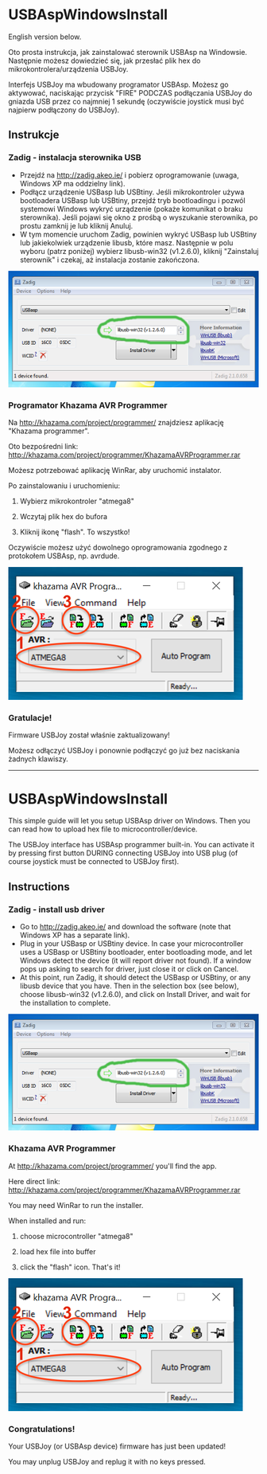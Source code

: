 # USBAspWindowsInstall

English version below.

Oto prosta instrukcja, jak zainstalować sterownik USBAsp na Windowsie. Następnie możesz dowiedzieć się, jak przesłać plik hex do mikrokontrolera/urządzenia USBJoy.

Interfejs USBJoy ma wbudowany programator USBAsp. Możesz go aktywować, naciskając  przycisk "FIRE" PODCZAS podłączania USBJoy do gniazda USB przez co najmniej 1 sekundę (oczywiście joystick musi być najpierw podłączony do USBJoy).

## Instrukcje

### Zadig - instalacja sterownika USB

- Przejdź na http://zadig.akeo.ie/ i pobierz oprogramowanie (uwaga, Windows XP ma oddzielny link).
- Podłącz urządzenie USBasp lub USBtiny. Jeśli mikrokontroler używa bootloadera USBasp lub USBtiny, przejdź tryb bootloadingu i pozwól systemowi Windows wykryć urządzenie (pokaże komunikat o braku sterownika). Jeśli pojawi się okno z prośbą o wyszukanie sterownika, po prostu zamknij je lub kliknij Anuluj.
- W tym momencie uruchom Zadig, powinien wykryć USBasp lub USBtiny lub jakiekolwiek urządzenie libusb, które masz. Następnie w polu wyboru (patrz poniżej) wybierz libusb-win32 (v1.2.6.0), kliknij "Zainstaluj sterownik" i czekaj, aż instalacja zostanie zakończona.

![Zrzut ekranu Zadig](/pics/zadig_srceenshot.png)

### Programator Khazama AVR Programmer

Na http://khazama.com/project/programmer/ znajdziesz aplikację "Khazama programmer".

Oto bezpośredni link: http://khazama.com/project/programmer/KhazamaAVRProgrammer.rar

Możesz potrzebować aplikację WinRar, aby uruchomić instalator.

Po zainstalowaniu i uruchomieniu:

1. Wybierz mikrokontroler "atmega8"

2. Wczytaj plik hex do bufora

3. Kliknij ikonę "flash". To wszystko!

Oczywiście możesz użyć dowolnego oprogramowania zgodnego z protokołem USBAsp, np. avrdude.

![Zrzut ekranu Khazama](/pics/khazama.png)

### Gratulacje!

Firmware USBJoy został właśnie zaktualizowany!

Możesz odłączyć USBJoy i ponownie podłączyć go już bez naciskania żadnych klawiszy.

--------------------------

# USBAspWindowsInstall

This simple guide will let you setup USBAsp driver on Windows. Then you can read how to upload hex file to microcontroller/device.

The USBJoy interface has USBAsp programmer built-in. You can activate it by pressing first button DURING connecting USBJoy into USB plug (of course joystick must be connected to USBJoy first).

## Instructions

### Zadig - install usb driver

- Go to http://zadig.akeo.ie/ and download the software (note that Windows XP has a separate link).
- Plug in your USBasp or USBtiny device. In case your microcontroller uses a USBasp or USBtiny bootloader, enter bootloading mode, and let Windows detect the device (it will report driver not found). If a window pops up asking to search for driver, just close it or click on Cancel.
- At this point, run Zadig, it should detect the USBasp or USBtiny, or any libusb device that you have. Then in the selection box (see below), choose libusb-win32 (v1.2.6.0), and click on Install Driver, and wait for the installation to complete.

![Zadig screenshot](/pics/zadig_srceenshot.png)

### Khazama AVR Programmer
At http://khazama.com/project/programmer/ you'll find the app.

Here direct link: http://khazama.com/project/programmer/KhazamaAVRProgrammer.rar

You may need WinRar to run the installer.

When installed and run:

1. choose microcontroller "atmega8"

2. load hex file into buffer

3. click the "flash" icon. That's it!

![Khazama screenshot](/pics/khazama.png)

### Congratulations!

Your USBJoy (or USBAsp device) firmware has just been updated!

You may unplug USBJoy and replug it with no keys pressed.
